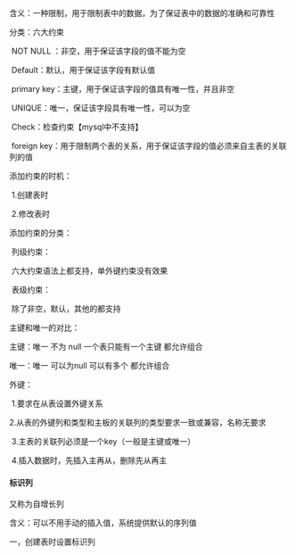 含义：一种限制，用于限制表中的数据，为了保证表中的数据的准确和可靠性

分类：六大约束

​			NOT NULL ：非空，用于保证该字段的值不能为空

​			Default：默认，用于保证该字段有默认值

​			primary key：主键，用于保证该字段的值具有唯一性，并且非空

​			UNIQUE：唯一，保证该字段具有唯一性，可以为空

​			Check：检查约束【mysql中不支持】

​			foreign key：用于限制两个表的关系，用于保证该字段的值必须来自主表的关联列的值



添加约束的时机：

​			1.创建表时

​			2.修改表时

添加约束的分类：

​			列级约束：

​						六大约束语法上都支持，单外键约束没有效果

​			表级约束：

​						除了非空，默认，其他的都支持



主键和唯一的对比：

主键：唯一   不为 null    一个表只能有一个主键     都允许组合

唯一：唯一   可以为null  可以有多个		都允许组合



外键：

​		1.要求在从表设置外键关系

​		2.从表的外键列和类型和主板的关联列的类型要求一致或兼容，名称无要求

​		3.主表的关联列必须是一个key（一般是主键或唯一）

​		4.插入数据时，先插入主再从，删除先从再主





#### 标识列

又称为自增长列

含义：可以不用手动的插入值，系统提供默认的序列值	

一，创建表时设置标识列










